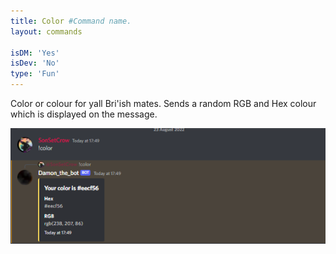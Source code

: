 ```yaml
---
title: Color #Command name.
layout: commands

isDM: 'Yes'
isDev: 'No' 
type: 'Fun'
---
```


Color or colour for yall Bri'ish mates. Sends a random RGB and Hex 
colour which is displayed on the message.

![Example of the command](/assets/Commands/color.png "Example of the command")
